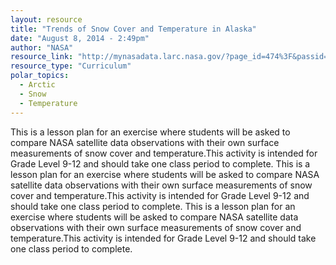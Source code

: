 ```yaml
---
layout: resource
title: "Trends of Snow Cover and Temperature in Alaska"
date: "August 8, 2014 - 2:49pm"
author: "NASA"
resource_link: "http://mynasadata.larc.nasa.gov/?page_id=474%3F&passid=19"
resource_type: "Curriculum"
polar_topics:
  - Arctic
  - Snow
  - Temperature
---
```


This is a lesson plan for an exercise where students will be asked  to compare NASA satellite data observations with their own surface measurements of snow cover and temperature.This activity is intended for Grade Level 9-12 and should take one class period to complete.
This is a lesson plan for an exercise where students will be asked  to compare NASA satellite data observations with their own surface measurements of snow cover and temperature.This activity is intended for Grade Level 9-12 and should take one class period to complete.
This is a lesson plan for an exercise where students will be asked  to compare NASA satellite data observations with their own surface measurements of snow cover and temperature.This activity is intended for Grade Level 9-12 and should take one class period to complete.